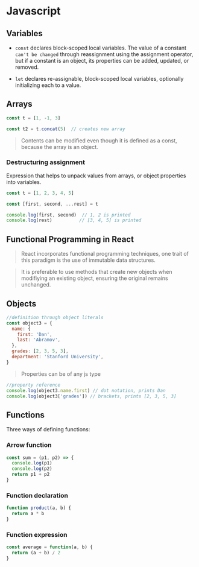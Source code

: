 # Javascript

## Variables

* `const` declares block-scoped local variables. The value of a constant `can't be changed` through reassignment using the assignment operator, but if a constant is an object, its properties can be added, updated, or removed.

* `let` declares re-assignable, block-scoped local variables, optionally initializing each to a value.

## Arrays

```js
const t = [1, -1, 3]

const t2 = t.concat(5)  // creates new array
```

> Contents can be modified even though it is defined as a const, because the array is an object.

### Destructuring assignment

Expression that helps to unpack values from arrays, or object properties into variables.

```js
const t = [1, 2, 3, 4, 5]

const [first, second, ...rest] = t

console.log(first, second)  // 1, 2 is printed
console.log(rest)          // [3, 4, 5] is printed
```

## Functional Programming in React

> React incorporates functional programming techniques, one trait of this paradigm is the use of immutable data structures.

> It is preferable to use methods that create new objects when modifiying an existing object, ensuring the original remains unchanged.

## Objects

```js
//definition through object literals
const object3 = {
  name: {
    first: 'Dan',
    last: 'Abramov',
  },
  grades: [2, 3, 5, 3],
  department: 'Stanford University',
}
```

> Properties can be of any js type

```js
//property reference
console.log(object3.name.first) // dot notation, prints Dan
console.log(object3['grades']) // brackets, prints [2, 3, 5, 3]
```

## Functions
 
Three ways of defining functions:

### Arrow function

```js
const sum = (p1, p2) => {
  console.log(p1)
  console.log(p2)
  return p1 + p2
}
```

### Function declaration

```js
function product(a, b) {
  return a * b
}
```

### Function expression

```js
const average = function(a, b) {
  return (a + b) / 2
}
```
